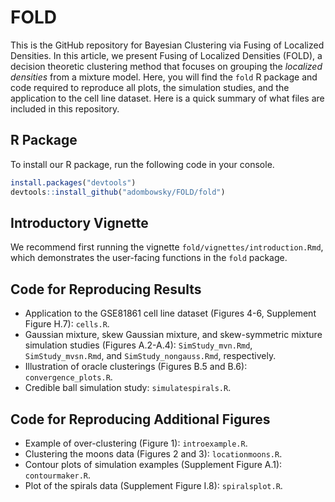 # FOLD
This is the GitHub repository for Bayesian Clustering via Fusing of Localized Densities. In this article, we present Fusing of Localized Densities (FOLD), a decision theoretic clustering method that focuses on grouping the _localized densities_ from a mixture model. Here, you will find the ```fold``` R package and code required to reproduce all plots, the simulation studies, and the application to the cell line dataset. Here is a quick summary of what files are included in this repository.

## R Package
To install our R package, run the following code in your console.
```r
install.packages("devtools")
devtools::install_github("adombowsky/FOLD/fold")
```

## Introductory Vignette
We recommend first running the vignette ```fold/vignettes/introduction.Rmd```, which demonstrates the user-facing functions in the ```fold``` package.

## Code for Reproducing Results
* Application to the GSE81861 cell line dataset (Figures 4-6, Supplement Figure H.7): ```cells.R```.
* Gaussian mixture, skew Gaussian mixture, and skew-symmetric mixture simulation studies (Figures A.2-A.4): ```SimStudy_mvn.Rmd```, ```SimStudy_mvsn.Rmd```, and ```SimStudy_nongauss.Rmd```, respectively.
* Illustration of oracle clusterings (Figures B.5 and B.6): ```convergence_plots.R```.
* Credible ball simulation study: ```simulatespirals.R```. 

## Code for Reproducing Additional Figures
* Example of over-clustering (Figure 1): ```introexample.R```.
* Clustering the moons data (Figures 2 and 3): ```locationmoons.R```.
* Contour plots of simulation examples (Supplement Figure A.1): ```contourmaker.R```.
* Plot of the spirals data (Supplement Figure I.8): ```spiralsplot.R```.
